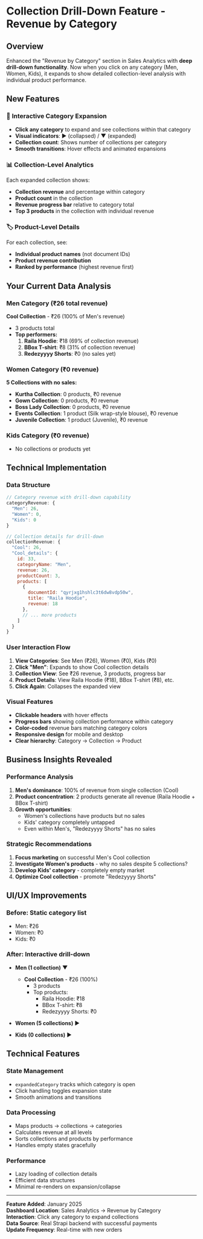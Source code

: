 # Collection Drill-Down Feature - Revenue by Category

## Overview
Enhanced the "Revenue by Category" section in Sales Analytics with **deep drill-down functionality**. Now when you click on any category (Men, Women, Kids), it expands to show detailed collection-level analysis with individual product performance.

## New Features

### 🎯 **Interactive Category Expansion**
- **Click any category** to expand and see collections within that category
- **Visual indicators**: ▶ (collapsed) / ▼ (expanded) 
- **Collection count**: Shows number of collections per category
- **Smooth transitions**: Hover effects and animated expansions

### 📊 **Collection-Level Analytics**
Each expanded collection shows:
- **Collection revenue** and percentage within category
- **Product count** in the collection
- **Revenue progress bar** relative to category total
- **Top 3 products** in the collection with individual revenue

### 🏷️ **Product-Level Details**
For each collection, see:
- **Individual product names** (not document IDs)
- **Product revenue contribution**
- **Ranked by performance** (highest revenue first)

## Your Current Data Analysis

### **Men Category (₹26 total revenue)**
**Cool Collection** - ₹26 (100% of Men's revenue)
- 3 products total
- **Top performers:**
  1. **Raila Hoodie**: ₹18 (69% of collection revenue)
  2. **BBox T-shirt**: ₹8 (31% of collection revenue)  
  3. **Redezyyyy Shorts**: ₹0 (no sales yet)

### **Women Category (₹0 revenue)**
**5 Collections with no sales:**
- **Kurtha Collection**: 0 products, ₹0 revenue
- **Gown Collection**: 0 products, ₹0 revenue  
- **Boss Lady Collection**: 0 products, ₹0 revenue
- **Events Collection**: 1 product (Silk wrap-style blouse), ₹0 revenue
- **Juvenile Collection**: 1 product (Juvenile), ₹0 revenue

### **Kids Category (₹0 revenue)**
- No collections or products yet

## Technical Implementation

### **Data Structure**
```javascript
// Category revenue with drill-down capability
categoryRevenue: {
  "Men": 26,
  "Women": 0, 
  "Kids": 0
}

// Collection details for drill-down
collectionRevenue: {
  "Cool": 26,
  "Cool_details": {
    id: 33,
    categoryName: "Men",
    revenue: 26,
    productCount: 3,
    products: [
      {
        documentId: "qyrjxg1hshlc3t6dw8vdp50w",
        title: "Raila Hoodie",
        revenue: 18
      },
      // ... more products
    ]
  }
}
```

### **User Interaction Flow**
1. **View Categories**: See Men (₹26), Women (₹0), Kids (₹0)
2. **Click "Men"**: Expands to show Cool collection details
3. **Collection View**: See ₹26 revenue, 3 products, progress bar
4. **Product Details**: View Raila Hoodie (₹18), BBox T-shirt (₹8), etc.
5. **Click Again**: Collapses the expanded view

### **Visual Features**
- **Clickable headers** with hover effects
- **Progress bars** showing collection performance within category
- **Color-coded** revenue bars matching category colors
- **Responsive design** for mobile and desktop
- **Clear hierarchy**: Category → Collection → Product

## Business Insights Revealed

### **Performance Analysis**
1. **Men's dominance**: 100% of revenue from single collection (Cool)
2. **Product concentration**: 2 products generate all revenue (Raila Hoodie + BBox T-shirt)
3. **Growth opportunities**: 
   - Women's collections have products but no sales
   - Kids' category completely untapped
   - Even within Men's, "Redezyyyy Shorts" has no sales

### **Strategic Recommendations**
1. **Focus marketing** on successful Men's Cool collection
2. **Investigate Women's products** - why no sales despite 5 collections?
3. **Develop Kids' category** - completely empty market
4. **Optimize Cool collection** - promote "Redezyyyy Shorts"

## UI/UX Improvements

### **Before**: Static category list
- Men: ₹26
- Women: ₹0  
- Kids: ₹0

### **After**: Interactive drill-down
- **Men (1 collection)** ▼
  - **Cool Collection** - ₹26 (100%)
    - 3 products
    - Top products:
      - Raila Hoodie: ₹18
      - BBox T-shirt: ₹8
      - Redezyyyy Shorts: ₹0

- **Women (5 collections)** ▶
- **Kids (0 collections)** ▶

## Technical Features

### **State Management**
- `expandedCategory` tracks which category is open
- Click handling toggles expansion state
- Smooth animations and transitions

### **Data Processing**
- Maps products → collections → categories
- Calculates revenue at all levels
- Sorts collections and products by performance
- Handles empty states gracefully

### **Performance**
- Lazy loading of collection details
- Efficient data structures
- Minimal re-renders on expansion/collapse

---

**Feature Added**: January 2025  
**Dashboard Location**: Sales Analytics → Revenue by Category  
**Interaction**: Click any category to expand collections  
**Data Source**: Real Strapi backend with successful payments  
**Update Frequency**: Real-time with new orders 